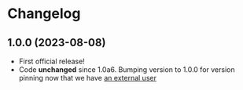 Changelog
=========

1.0.0 (2023-08-08)
------------------

- First official release!  
- Code **unchanged** since 1.0a6. Bumping version to 1.0.0 for version pinning
  now that we have [an external user](https://git.ligo.org/emfollow/gwcelery/-/merge_requests/1287)